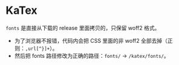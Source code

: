# KaTex

`fonts` 是直接从下载的 release 里面拷贝的，只保留 woff2 格式。

* 为了浏览器不报错，代码内会把 CSS 里面的非 woff2 全部去掉（正则：`,url[^}]+`）。
* 然后把 fonts 路径修改为正确的路径：`fonts/` → `/katex/fonts/`。
